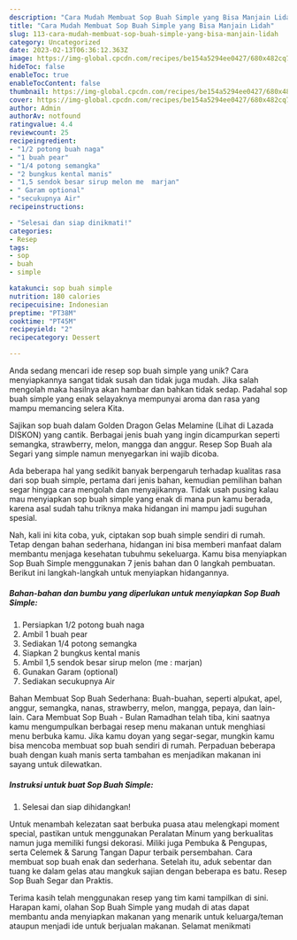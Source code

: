 ```yaml
---
description: "Cara Mudah Membuat Sop Buah Simple yang Bisa Manjain Lidah"
title: "Cara Mudah Membuat Sop Buah Simple yang Bisa Manjain Lidah"
slug: 113-cara-mudah-membuat-sop-buah-simple-yang-bisa-manjain-lidah
category: Uncategorized
date: 2023-02-13T06:36:12.363Z
image: https://img-global.cpcdn.com/recipes/be154a5294ee0427/680x482cq70/sop-buah-simple-foto-resep-utama.jpg
hideToc: false
enableToc: true
enableTocContent: false
thumbnail: https://img-global.cpcdn.com/recipes/be154a5294ee0427/680x482cq70/sop-buah-simple-foto-resep-utama.jpg
cover: https://img-global.cpcdn.com/recipes/be154a5294ee0427/680x482cq70/sop-buah-simple-foto-resep-utama.jpg
author: Admin
authorAv: notfound
ratingvalue: 4.4
reviewcount: 25
recipeingredient:
- "1/2 potong buah naga"
- "1 buah pear"
- "1/4 potong semangka"
- "2 bungkus kental manis"
- "1,5 sendok besar sirup melon me  marjan"
- " Garam optional"
- "secukupnya Air"
recipeinstructions:

- "Selesai dan siap dinikmati!"
categories:
- Resep
tags:
- sop
- buah
- simple

katakunci: sop buah simple 
nutrition: 180 calories
recipecuisine: Indonesian
preptime: "PT38M"
cooktime: "PT45M"
recipeyield: "2"
recipecategory: Dessert

---
```





Anda sedang mencari ide resep sop buah simple yang unik? Cara menyiapkannya sangat tidak susah dan tidak juga mudah. Jika salah mengolah maka hasilnya akan hambar dan bahkan tidak sedap. Padahal sop buah simple yang enak selayaknya mempunyai aroma dan rasa yang mampu memancing selera Kita.





Sajikan sop buah dalam Golden Dragon Gelas Melamine (Lihat di Lazada DISKON) yang cantik. Berbagai jenis buah yang ingin dicampurkan seperti semangka, strawberry, melon, mangga dan anggur. Resep Sop Buah ala Segari yang simple namun menyegarkan ini wajib dicoba.

Ada beberapa hal yang sedikit banyak berpengaruh terhadap kualitas rasa dari sop buah simple, pertama dari jenis bahan, kemudian pemilihan bahan segar hingga cara mengolah dan menyajikannya. Tidak usah pusing kalau mau menyiapkan sop buah simple yang enak di mana pun kamu berada, karena asal sudah tahu triknya maka hidangan ini mampu jadi suguhan spesial.






Nah, kali ini kita coba, yuk, ciptakan sop buah simple sendiri di rumah. Tetap dengan bahan sederhana, hidangan ini bisa memberi manfaat dalam membantu menjaga kesehatan tubuhmu sekeluarga. Kamu bisa menyiapkan Sop Buah Simple menggunakan 7 jenis bahan dan 0 langkah pembuatan. Berikut ini langkah-langkah untuk menyiapkan hidangannya.

<!--inarticleads1-->

##### Bahan-bahan dan bumbu yang diperlukan untuk menyiapkan Sop Buah Simple:

1. Persiapkan 1/2 potong buah naga
1. Ambil 1 buah pear
1. Sediakan 1/4 potong semangka
1. Siapkan 2 bungkus kental manis
1. Ambil 1,5 sendok besar sirup melon (me : marjan)
1. Gunakan  Garam (optional)
1. Sediakan secukupnya Air


Bahan Membuat Sop Buah Sederhana: Buah-buahan, seperti alpukat, apel, anggur, semangka, nanas, strawberry, melon, mangga, pepaya, dan lain-lain. Cara Membuat Sop Buah - Bulan Ramadhan telah tiba, kini saatnya kamu mengumpulkan berbagai resep menu makanan untuk menghiasi menu berbuka kamu. Jika kamu doyan yang segar-segar, mungkin kamu bisa mencoba membuat sop buah sendiri di rumah. Perpaduan beberapa buah dengan kuah manis serta tambahan es menjadikan makanan ini sayang untuk dilewatkan. 

<!--inarticleads2-->

##### Instruksi untuk buat Sop Buah Simple:


1. Selesai dan siap dihidangkan!

Untuk menambah kelezatan saat berbuka puasa atau melengkapi moment special, pastikan untuk menggunakan Peralatan Minum yang berkualitas namun juga memiliki fungsi dekorasi. Miliki juga Pembuka &amp; Pengupas, serta Celemek &amp; Sarung Tangan Dapur terbaik persembahan. Cara membuat sop buah enak dan sederhana. Setelah itu, aduk sebentar dan tuang ke dalam gelas atau mangkuk sajian dengan beberapa es batu. Resep Sop Buah Segar dan Praktis. 

Terima kasih telah menggunakan resep yang tim kami tampilkan di sini. Harapan kami, olahan Sop Buah Simple yang mudah di atas dapat membantu anda menyiapkan makanan yang menarik untuk keluarga/teman ataupun menjadi ide untuk berjualan makanan. Selamat menikmati
